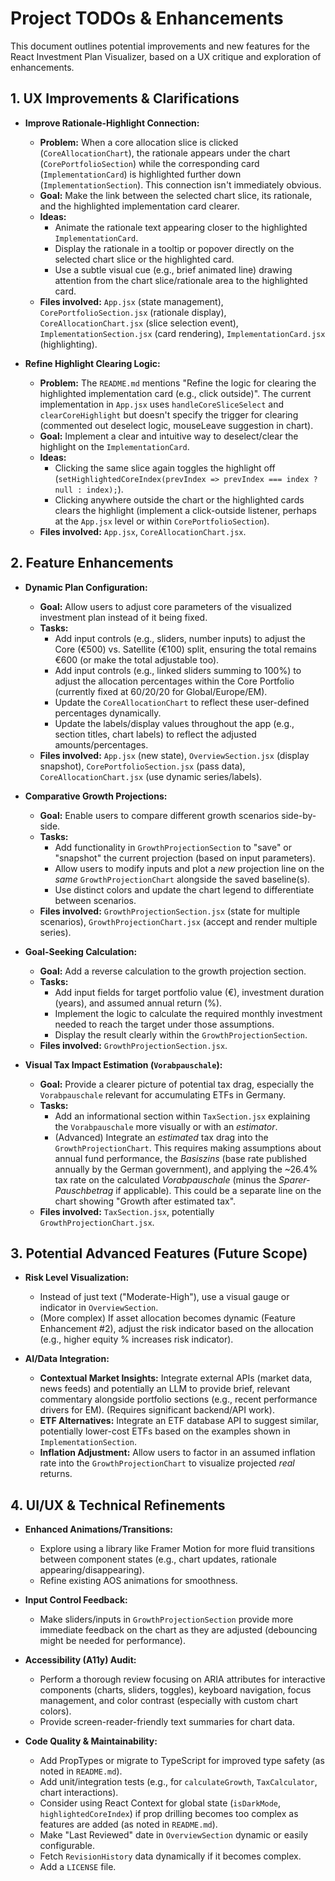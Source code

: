 # Project TODOs & Enhancements

This document outlines potential improvements and new features for the React Investment Plan Visualizer, based on a UX critique and exploration of enhancements.

## 1. UX Improvements & Clarifications

*   **Improve Rationale-Highlight Connection:**
    *   **Problem:** When a core allocation slice is clicked (`CoreAllocationChart`), the rationale appears under the chart (`CorePortfolioSection`) while the corresponding card (`ImplementationCard`) is highlighted further down (`ImplementationSection`). This connection isn't immediately obvious.
    *   **Goal:** Make the link between the selected chart slice, its rationale, and the highlighted implementation card clearer.
    *   **Ideas:**
        *   Animate the rationale text appearing closer to the highlighted `ImplementationCard`.
        *   Display the rationale in a tooltip or popover directly on the selected chart slice or the highlighted card.
        *   Use a subtle visual cue (e.g., brief animated line) drawing attention from the chart slice/rationale area to the highlighted card.
    *   **Files involved:** `App.jsx` (state management), `CorePortfolioSection.jsx` (rationale display), `CoreAllocationChart.jsx` (slice selection event), `ImplementationSection.jsx` (card rendering), `ImplementationCard.jsx` (highlighting).

*   **Refine Highlight Clearing Logic:**
    *   **Problem:** The `README.md` mentions "Refine the logic for clearing the highlighted implementation card (e.g., click outside)". The current implementation in `App.jsx` uses `handleCoreSliceSelect` and `clearCoreHighlight` but doesn't specify the trigger for clearing (commented out deselect logic, mouseLeave suggestion in chart).
    *   **Goal:** Implement a clear and intuitive way to deselect/clear the highlight on the `ImplementationCard`.
    *   **Ideas:**
        *   Clicking the same slice again toggles the highlight off (`setHighlightedCoreIndex(prevIndex => prevIndex === index ? null : index);`).
        *   Clicking anywhere outside the chart or the highlighted cards clears the highlight (implement a click-outside listener, perhaps at the `App.jsx` level or within `CorePortfolioSection`).
    *   **Files involved:** `App.jsx`, `CoreAllocationChart.jsx`.

## 2. Feature Enhancements

*   **Dynamic Plan Configuration:**
    *   **Goal:** Allow users to adjust core parameters of the visualized investment plan instead of it being fixed.
    *   **Tasks:**
        *   Add input controls (e.g., sliders, number inputs) to adjust the Core (€500) vs. Satellite (€100) split, ensuring the total remains €600 (or make the total adjustable too).
        *   Add input controls (e.g., linked sliders summing to 100%) to adjust the allocation percentages within the Core Portfolio (currently fixed at 60/20/20 for Global/Europe/EM).
        *   Update the `CoreAllocationChart` to reflect these user-defined percentages dynamically.
        *   Update the labels/display values throughout the app (e.g., section titles, chart labels) to reflect the adjusted amounts/percentages.
    *   **Files involved:** `App.jsx` (new state), `OverviewSection.jsx` (display snapshot), `CorePortfolioSection.jsx` (pass data), `CoreAllocationChart.jsx` (use dynamic series/labels).

*   **Comparative Growth Projections:**
    *   **Goal:** Enable users to compare different growth scenarios side-by-side.
    *   **Tasks:**
        *   Add functionality in `GrowthProjectionSection` to "save" or "snapshot" the current projection (based on input parameters).
        *   Allow users to modify inputs and plot a *new* projection line on the *same* `GrowthProjectionChart` alongside the saved baseline(s).
        *   Use distinct colors and update the chart legend to differentiate between scenarios.
    *   **Files involved:** `GrowthProjectionSection.jsx` (state for multiple scenarios), `GrowthProjectionChart.jsx` (accept and render multiple series).

*   **Goal-Seeking Calculation:**
    *   **Goal:** Add a reverse calculation to the growth projection section.
    *   **Tasks:**
        *   Add input fields for target portfolio value (€), investment duration (years), and assumed annual return (%).
        *   Implement the logic to calculate the required monthly investment needed to reach the target under those assumptions.
        *   Display the result clearly within the `GrowthProjectionSection`.
    *   **Files involved:** `GrowthProjectionSection.jsx`.

*   **Visual Tax Impact Estimation (`Vorabpauschale`):**
    *   **Goal:** Provide a clearer picture of potential tax drag, especially the `Vorabpauschale` relevant for accumulating ETFs in Germany.
    *   **Tasks:**
        *   Add an informational section within `TaxSection.jsx` explaining the `Vorabpauschale` more visually or with an *estimator*.
        *   (Advanced) Integrate an *estimated* tax drag into the `GrowthProjectionChart`. This requires making assumptions about annual fund performance, the *Basiszins* (base rate published annually by the German government), and applying the ~26.4% tax rate on the calculated *Vorabpauschale* (minus the *Sparer-Pauschbetrag* if applicable). This could be a separate line on the chart showing "Growth after estimated tax".
    *   **Files involved:** `TaxSection.jsx`, potentially `GrowthProjectionChart.jsx`.

## 3. Potential Advanced Features (Future Scope)

*   **Risk Level Visualization:**
    *   Instead of just text ("Moderate-High"), use a visual gauge or indicator in `OverviewSection`.
    *   (More complex) If asset allocation becomes dynamic (Feature Enhancement #2), adjust the risk indicator based on the allocation (e.g., higher equity % increases risk indicator).

*   **AI/Data Integration:**
    *   **Contextual Market Insights:** Integrate external APIs (market data, news feeds) and potentially an LLM to provide brief, relevant commentary alongside portfolio sections (e.g., recent performance drivers for EM). (Requires significant backend/API work).
    *   **ETF Alternatives:** Integrate an ETF database API to suggest similar, potentially lower-cost ETFs based on the examples shown in `ImplementationSection`.
    *   **Inflation Adjustment:** Allow users to factor in an assumed inflation rate into the `GrowthProjectionChart` to visualize projected *real* returns.

## 4. UI/UX & Technical Refinements

*   **Enhanced Animations/Transitions:**
    *   Explore using a library like Framer Motion for more fluid transitions between component states (e.g., chart updates, rationale appearing/disappearing).
    *   Refine existing AOS animations for smoothness.

*   **Input Control Feedback:**
    *   Make sliders/inputs in `GrowthProjectionSection` provide more immediate feedback on the chart as they are adjusted (debouncing might be needed for performance).

*   **Accessibility (A11y) Audit:**
    *   Perform a thorough review focusing on ARIA attributes for interactive components (charts, sliders, toggles), keyboard navigation, focus management, and color contrast (especially with custom chart colors).
    *   Provide screen-reader-friendly text summaries for chart data.

*   **Code Quality & Maintainability:**
    *   Add PropTypes or migrate to TypeScript for improved type safety (as noted in `README.md`).
    *   Add unit/integration tests (e.g., for `calculateGrowth`, `TaxCalculator`, chart interactions).
    *   Consider using React Context for global state (`isDarkMode`, `highlightedCoreIndex`) if prop drilling becomes too complex as features are added (as noted in `README.md`).
    *   Make "Last Reviewed" date in `OverviewSection` dynamic or easily configurable.
    *   Fetch `RevisionHistory` data dynamically if it becomes complex.
    *   Add a `LICENSE` file. 